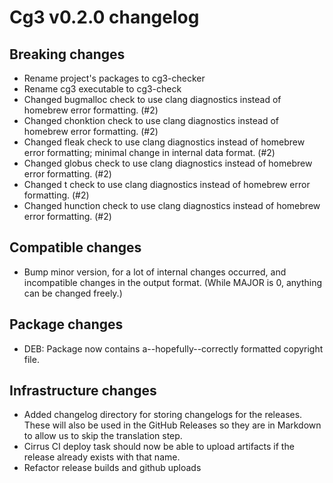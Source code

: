 # Cg3 v0.2.0 changelog

## Breaking changes

- Rename project's packages to cg3-checker
- Rename cg3 executable to cg3-check
- Changed bugmalloc check to use clang diagnostics instead of homebrew error formatting. (#2)
- Changed chonktion check to use clang diagnostics instead of homebrew error formatting. (#2)
- Changed fleak check to use clang diagnostics instead of homebrew error formatting; minimal change in internal data
  format. (#2)
- Changed globus check to use clang diagnostics instead of homebrew error formatting. (#2)
- Changed t check to use clang diagnostics instead of homebrew error formatting. (#2)
- Changed hunction check to use clang diagnostics instead of homebrew error formatting. (#2)

## Compatible changes

- Bump minor version, for a lot of internal changes occurred, and incompatible changes in the output format. (While
  MAJOR is 0, anything can be changed freely.)

## Package changes

- DEB: Package now contains a--hopefully--correctly formatted copyright file.

## Infrastructure changes

- Added changelog directory for storing changelogs for the releases. These will also be used in the GitHub Releases so
  they are in Markdown to allow us to skip the translation step.
- Cirrus CI deploy task should now be able to upload artifacts if the release already exists with that name.
- Refactor release builds and github uploads
